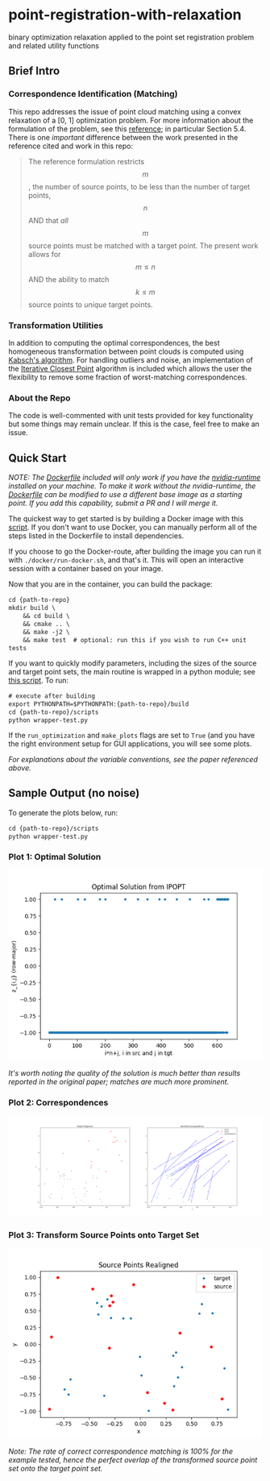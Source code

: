 # point-registration-with-relaxation
binary optimization relaxation applied to the point set registration problem and related utility functions

## Brief Intro
### Correspondence Identification (Matching)
This repo addresses the issue of point cloud matching using a convex relaxation of a \[0, 1\] optimization problem.  For more information about the formulation of the problem, see this [reference](http://citeseerx.ist.psu.edu/viewdoc/download?doi=10.1.1.140.910&rep=rep1&type=pdf); in particular Section 5.4.  There is one _important_ difference between the work presented in the reference cited and work in this repo:

> The reference formulation restricts $$m$$, the number of source points, to be less than the number of target points, $$n$$ AND that _all_ $$m$$ source points must be matched with a target point.  The present work allows for $$m \le n$$ AND the ability to match $$k \le m$$ source points to _unique_ target points.

### Transformation Utilities
In addition to computing the optimal correspondences, the best homogeneous transformation between point clouds is computed using [Kabsch's algorithm](https://en.wikipedia.org/wiki/Kabsch_algorithm).  For handling outliers and noise, an implementation of the [Iterative Closest Point](https://en.wikipedia.org/wiki/Iterative_closest_point) algorithm is included which allows the user the flexibility to remove some fraction of worst-matching correspondences.

### About the Repo
The code is well-commented with unit tests provided for key functionality but some things may remain unclear.  If this is the case, feel free to make an issue.

## Quick Start
_NOTE: The [Dockerfile](./docker/Dockerfile.nvidia) included will only work if you have the [nvidia-runtime](https://github.com/nvidia/nvidia-docker/wiki/Installation-(version-2.0)) installed on your machine.  To make it work without the nvidia-runtime, the [Dockerfile](./docker/Dockerfile.nvidia) can be modified to use a different base image as a starting point.  If you add this capability, submit a PR and I will merge it._

The quickest way to get started is by building a Docker image with this [script](./docker/build-docker.sh).  If you don't want to use Docker, you can manually perform all of the steps listed in the Dockerfile to install dependencies.

If you choose to go the Docker-route, after building the image you can run it with `./docker/run-docker.sh`, and that's it.  This will open an interactive session with a container based on your image.

Now that you are in the container, you can build the package:

```shell
cd {path-to-repo}
mkdir build \
    && cd build \
    && cmake .. \
    && make -j2 \
    && make test  # optional: run this if you wish to run C++ unit tests
```

If you want to quickly modify parameters, including the sizes of the source and target point sets, the main routine is wrapped in a python module; see [this script](./scripts/wrapper-test.py).  To run:

```shell
# execute after building
export PYTHONPATH=$PYTHONPATH:{path-to-repo}/build
cd {path-to-repo}/scripts
python wrapper-test.py
```

If the `run_optimization` and `make_plots` flags are set to `True` (and you have the right environment setup for GUI applications, you will see some plots.

_For explanations about the variable conventions, see the paper referenced above._

## Sample Output (no noise)
To generate the plots below, run:

```shell
cd {path-to-repo}/scripts
python wrapper-test.py
```

### Plot 1:  Optimal Solution
![](./figures/solution-nonoise.png)

_It's worth noting the quality of the solution is much better than results reported in the original paper; matches are much more prominent._

### Plot 2: Correspondences
![](./figures/correspondences-nonoise.png)

### Plot 3: Transform Source Points onto Target Set
![](./figures/transformation-nonoise.png)

_Note: The rate of correct correspondence matching is 100% for the example tested, hence the perfect overlap of the transformed source point set onto the target point set._
